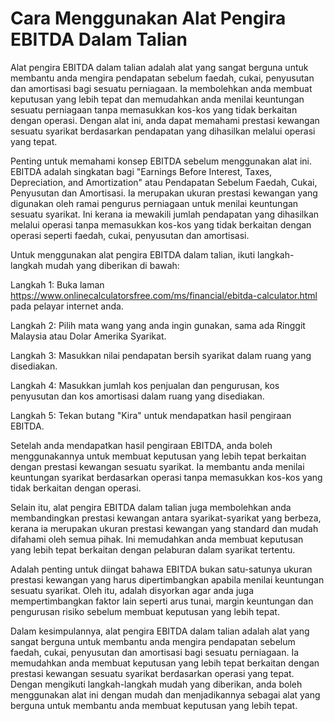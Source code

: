 Cara Menggunakan Alat Pengira EBITDA Dalam Talian
=================================================

Alat pengira EBITDA dalam talian adalah alat yang sangat berguna untuk membantu anda mengira pendapatan sebelum faedah, cukai, penyusutan dan amortisasi bagi sesuatu perniagaan. Ia membolehkan anda membuat keputusan yang lebih tepat dan memudahkan anda menilai keuntungan sesuatu perniagaan tanpa memasukkan kos-kos yang tidak berkaitan dengan operasi. Dengan alat ini, anda dapat memahami prestasi kewangan sesuatu syarikat berdasarkan pendapatan yang dihasilkan melalui operasi yang tepat.

Penting untuk memahami konsep EBITDA sebelum menggunakan alat ini. EBITDA adalah singkatan bagi "Earnings Before Interest, Taxes, Depreciation, and Amortization" atau Pendapatan Sebelum Faedah, Cukai, Penyusutan dan Amortisasi. Ia merupakan ukuran prestasi kewangan yang digunakan oleh ramai pengurus perniagaan untuk menilai keuntungan sesuatu syarikat. Ini kerana ia mewakili jumlah pendapatan yang dihasilkan melalui operasi tanpa memasukkan kos-kos yang tidak berkaitan dengan operasi seperti faedah, cukai, penyusutan dan amortisasi.

Untuk menggunakan alat pengira EBITDA dalam talian, ikuti langkah-langkah mudah yang diberikan di bawah:

Langkah 1: Buka laman <https://www.onlinecalculatorsfree.com/ms/financial/ebitda-calculator.html> pada pelayar internet anda.

Langkah 2: Pilih mata wang yang anda ingin gunakan, sama ada Ringgit Malaysia atau Dolar Amerika Syarikat.

Langkah 3: Masukkan nilai pendapatan bersih syarikat dalam ruang yang disediakan.

Langkah 4: Masukkan jumlah kos penjualan dan pengurusan, kos penyusutan dan kos amortisasi dalam ruang yang disediakan.

Langkah 5: Tekan butang "Kira" untuk mendapatkan hasil pengiraan EBITDA.

Setelah anda mendapatkan hasil pengiraan EBITDA, anda boleh menggunakannya untuk membuat keputusan yang lebih tepat berkaitan dengan prestasi kewangan sesuatu syarikat. Ia membantu anda menilai keuntungan syarikat berdasarkan operasi tanpa memasukkan kos-kos yang tidak berkaitan dengan operasi.

Selain itu, alat pengira EBITDA dalam talian juga membolehkan anda membandingkan prestasi kewangan antara syarikat-syarikat yang berbeza, kerana ia merupakan ukuran prestasi kewangan yang standard dan mudah difahami oleh semua pihak. Ini memudahkan anda membuat keputusan yang lebih tepat berkaitan dengan pelaburan dalam syarikat tertentu.

Adalah penting untuk diingat bahawa EBITDA bukan satu-satunya ukuran prestasi kewangan yang harus dipertimbangkan apabila menilai keuntungan sesuatu syarikat. Oleh itu, adalah disyorkan agar anda juga mempertimbangkan faktor lain seperti arus tunai, margin keuntungan dan pengurusan risiko sebelum membuat keputusan yang lebih tepat.

Dalam kesimpulannya, alat pengira EBITDA dalam talian adalah alat yang sangat berguna untuk membantu anda mengira pendapatan sebelum faedah, cukai, penyusutan dan amortisasi bagi sesuatu perniagaan. Ia memudahkan anda membuat keputusan yang lebih tepat berkaitan dengan prestasi kewangan sesuatu syarikat berdasarkan operasi yang tepat. Dengan mengikuti langkah-langkah mudah yang diberikan, anda boleh menggunakan alat ini dengan mudah dan menjadikannya sebagai alat yang berguna untuk membantu anda membuat keputusan yang lebih tepat.